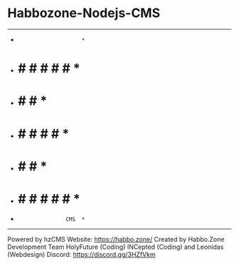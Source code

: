 # Habbozone-Nodejs-CMS

* * * * * * * * * * * * * * 
*                         *
*   #     #   # # # #     *
*   #     #         #     *
*   # # # #       #       *
*   #     #     #         *
*   #     #    # # # #    *
*                    CMS  *
* * * * * * * * * * * * * *

Powered by hzCMS 
Website: https://habbo.zone/
Created by Habbo.Zone Development Team
HolyFuture (Coding) 
INCepted (Coding)
and Leonidas (Webdesign)
Discord: https://discord.gg/3HZfVkm
